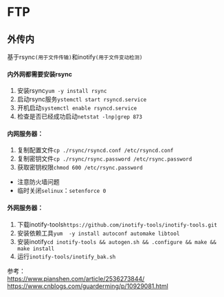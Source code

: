 # FTP

## 外传内
基于rsync`(用于文件传输)`和inotify`(用于文件变动检测)`

#### 内外网都需要安装rsync
1. 安装rsync`yum -y install rsync`
2. 启动rsync服务`ystemctl start rsyncd.service`
3. 开机启动`systemctl enable rsyncd.service`
4. 检查是否已经成功启动`netstat -lnp|grep 873`

#### 内网服务器：
1. 复制配置文件`cp ./rsync/rsyncd.conf /etc/rsyncd.conf`
2. 复制密钥文件`cp ./rsync/rsync.password /etc/rsync.password`
3. 获取密钥权限`chmod 600 /etc/rsync.password`

* 注意防火墙问题
* 临时关闭`selinux`：`setenforce 0`
#### 外网服务器：
1. 下载inotify-tools`https://github.com/inotify-tools/inotify-tools.git`
2. 安装依赖工具`yum  -y install autoconf automake libtool`
3. 安装inotify`cd inotify-tools && autogen.sh && .configure && make && make install`
4. 运行`inotify-tools/inotify_bak.sh`


参考：  
https://www.pianshen.com/article/2536273844/  
https://www.cnblogs.com/guarderming/p/10929081.html
